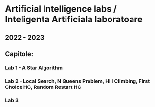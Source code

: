 # Artificial Intelligence labs / Inteligenta Artificiala laboratoare
## 2022 - 2023

## Capitole:
### Lab 1 - A Star Algorithm
### Lab 2 - Local Search, N Queens Problem, Hill Climbing, First Choice HC, Random Restart HC
### Lab 3